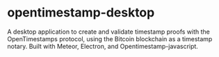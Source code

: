 # opentimestamp-desktop
A desktop application to create and validate timestamp proofs with the OpenTimestamps protocol, using the Bitcoin blockchain as a timestamp notary. Built with Meteor, Electron, and Opentimestamp-javascript.
